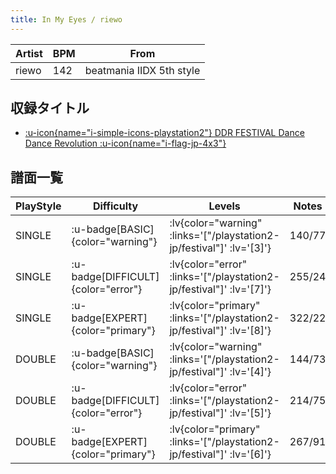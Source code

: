 ```yaml
---
title: In My Eyes / riewo
---
```


|Artist|BPM|From|
|------|---|----|
|riewo|142|beatmania IIDX 5th style|

## 収録タイトル

- [ :u-icon{name="i-simple-icons-playstation2"} DDR FESTIVAL Dance Dance Revolution :u-icon{name="i-flag-jp-4x3"} ](/playstation2-jp/festival)

## 譜面一覧

|PlayStyle|Difficulty|Levels|Notes|Movie|
|---------|----------|------|-----|-----|
|SINGLE| :u-badge[BASIC]{color="warning"} | :lv{color="warning" :links='["/playstation2-jp/festival"]' :lv='[3]'} |140/77||
|SINGLE| :u-badge[DIFFICULT]{color="error"} | :lv{color="error" :links='["/playstation2-jp/festival"]' :lv='[7]'} |255/24||
|SINGLE| :u-badge[EXPERT]{color="primary"} | :lv{color="primary" :links='["/playstation2-jp/festival"]' :lv='[8]'} |322/22||
|DOUBLE| :u-badge[BASIC]{color="warning"} | :lv{color="warning" :links='["/playstation2-jp/festival"]' :lv='[4]'} |144/73||
|DOUBLE| :u-badge[DIFFICULT]{color="error"} | :lv{color="error" :links='["/playstation2-jp/festival"]' :lv='[5]'} |214/75||
|DOUBLE| :u-badge[EXPERT]{color="primary"} | :lv{color="primary" :links='["/playstation2-jp/festival"]' :lv='[6]'} |267/91||
